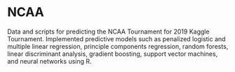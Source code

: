 # NCAA
Data and scripts for predicting the NCAA Tournament for 2019 Kaggle Tournament. Implemented predictive models such as penalized logistic and multiple linear regression, principle components regression, random forests, linear discriminant analysis, gradient boosting, support vector machines, and neural networks using R. 
